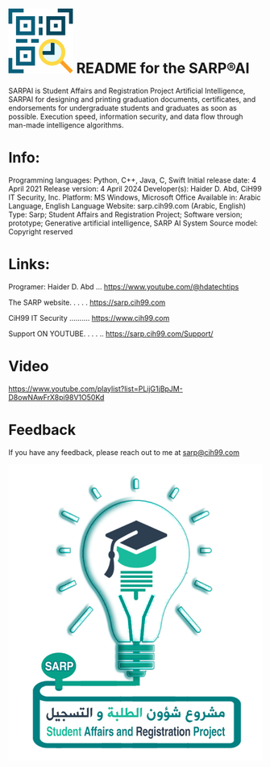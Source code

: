![Logo](https://raw.githubusercontent.com/CiH99ITSecurity/QRG-Barcode/refs/heads/main/QRGBarcode.png)
README for the SARP®AI
========================
SARPAI is Student Affairs and Registration Project Artificial Intelligence, SARPAI for designing and printing graduation documents, certificates, and endorsements for undergraduate students and graduates as soon as possible. Execution speed, information security, and data flow through man-made intelligence algorithms.

Info:
======
Programming languages: Python, C++, Java, C, Swift
Initial release date: 4 April 2021
Release version: 4 April 2024
Developer(s): Haider D. Abd, CiH99 IT Security, Inc.
Platform: MS Windows, Microsoft Office
Available in: Arabic Language, English Language
Website: sarp.cih99.com (Arabic, English)
Type: Sarp; Student Affairs and Registration Project; Software version; prototype; Generative artificial intelligence, SARP AI System
Source model: Copyright reserved

Links:
======
Programer: Haider D. Abd ... https://www.youtube.com/@hdatechtips

The SARP website. . . . . https://sarp.cih99.com

CiH99 IT Security .......... https://www.cih99.com

Support ON YOUTUBE. . . . .. https://sarp.cih99.com/Support/

Video
=========
https://www.youtube.com/playlist?list=PLijG1jBpJM-D8owNAwFrX8pi98V1O50Kd


Feedback
==========
If you have any feedback, please reach out to me at sarp@cih99.com

![Logo](https://raw.githubusercontent.com/CiH99ITSecurity/SARP-AI/refs/heads/main/LOGO_SARP.jpg)
